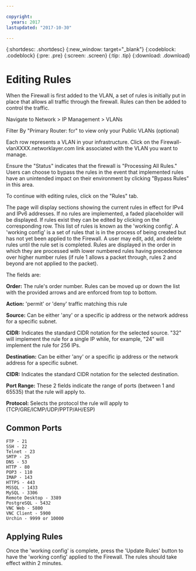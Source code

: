 ```yaml
---

copyright:
  years: 2017
lastupdated: "2017-10-30"

---
```


{:shortdesc: .shortdesc}
{:new_window: target="_blank"}
{:codeblock: .codeblock}
{:pre: .pre}
{:screen: .screen}
{:tip: .tip}
{:download: .download}

# Editing Rules

When the Firewall is first added to the VLAN, a set of rules is initially put in place that allows all traffic through the firewall. Rules can then be added to control the traffic.

Navigate to Network > IP Management > VLANs

Filter By "Primary Router: fcr" to view only your Public VLANs (optional)

Each row represents a VLAN in your infrastructure.  Click on the Firewall-vlanXXXX.networklayer.com link associated with the VLAN you want to manage.

Ensure the "Status" indicates that the firewall is "Processing All Rules."  Users can choose to bypass the rules in the event that implemented rules have an unintended impact on their environment by clicking "Bypass Rules" in this area.

To continue with editing rules, click on the "Rules" tab.

The page will display sections showing the current rules in effect for IPv4 and IPv6 addresses.  If no rules are implemented, a faded placeholder will be displayed.  If rules exist they can be edited by clicking on the corresponding row.  This list of rules is known as the 'working config'. A 'working config' is a set of rules that is in the process of being created but has not yet been applied to the Firewall. A user may edit, add, and delete rules until the rule set is completed.  Rules are displayed in the order in which they are processed with lower numbered rules having precedence over higher number rules (if rule 1 allows a packet through, rules 2 and beyond are not applied to the packet).

The fields are:

**Order:** The rule's order number. Rules can be moved up or down the list with the provided arrows and are enforced from top to bottom.

**Action:** 'permit' or 'deny' traffic matching this rule

**Source:** Can be either 'any' or a specific ip address or the network address for a specific subnet.

**CIDR:** Indicates the standard CIDR notation for the selected source.  "32" will implement the rule for a single IP while, for example, "24" will implement the rule for 256 IPs.

**Destination:** Can be either 'any' or a specific ip address or the network address for a specific subnet.

**CIDR:** Indicates the standard CIDR notation for the selected destination.

**Port Range:** These 2 fields indicate the range of ports (between 1 and 65535) that the rule will apply to.

**Protocol:** Selects the protocol the rule will apply to (TCP/GRE/ICMP/UDP/PPTP/AH/ESP)

## Common Ports

    FTP - 21
    SSH - 22
    Telnet - 23
    SMTP - 25
    DNS - 53
    HTTP - 80
    POP3 - 110
    IMAP - 143
    HTTPS - 443
    MSSQL - 1433
    MySQL - 3306
    Remote Desktop - 3389
    PostgreSQL - 5432
    VNC Web - 5800
    VNC Client - 5900
    Urchin - 9999 or 10000

## Applying Rules

Once the 'working config' is complete, press the 'Update Rules' button to have the 'working config' applied to the Firewall. The rules should take effect within 2 minutes.